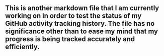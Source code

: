 ## This is another markdown file that I am currently working on in order to test the status of my GitHub activity tracking history.  The file has no significance other than to ease my mind that my progress is being tracked accurately and efficiently. ##
